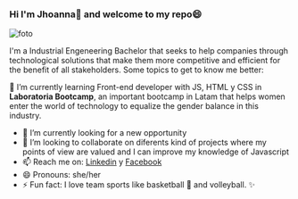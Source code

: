 ### Hi I'm Jhoanna👋 and welcome to my repo😄

![foto](https://user-images.githubusercontent.com/113317909/217966733-dc7e4a29-ea1c-43e8-8455-2f808ecddfdb.PNG)

I'm a Industrial Engeneering Bachelor that seeks to help companies through technological solutions that make them more competitive and efficient for the benefit of all stakeholders.
Some topics to get to know me better:

🌱 I’m currently learning Front-end developer with JS, HTML y CSS in **Laboratoria Bootcamp**, an important bootcamp in Latam that helps women enter the world of technology     to equalize the gender balance in this industry.
- 🔭 I’m currently looking for a new opportunity 
- 👯 I’m looking to collaborate on diferents kind of projects where my points of view are valued and I can improve my knowledge of Javascript
- 📫 Reach me on:  [Linkedin](https://www.linkedin.com/in/jhoannarosamerad%C3%A1vila/) y [Facebook](https://web.facebook.com/jhoannarosa.meradavila)
- 😄 Pronouns: she/her
- ⚡ Fun fact: I love team sports like basketball 🏀 and volleyball.
✨


<!--
aquí puedeo escribir mi borrador

![github](https://www.flaticon.es/icono-gratis/github_733553]

-->
